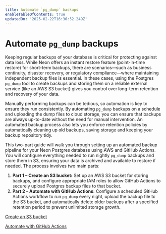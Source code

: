 ```yaml
---
title: Automate `pg_dump` backups
enableTableOfContents: true
updatedOn: '2025-02-22T16:36:52.249Z'
---
```


# Automate `pg_dump` backups

Keeping regular backups of your database is critical for protecting against data loss. While Neon offers an instant restore feature (point-in-time restore) for short-term backups, there are scenarios—such as business continuity, disaster recovery, or regulatory compliance—where maintaining independent backup files is essential. In these cases, using the Postgres `pg_dump` tool to create backups and storing them on a reliable external service (like an AWS S3 bucket) gives you control over long-term retention and recovery of your data.

Manually performing backups can be tedious, so automation is key to ensure they run consistently. By automating `pg_dump` backups on a schedule and uploading the dump files to cloud storage, you can ensure that backups are always up-to-date without the need for manual intervention. An automated backup process also lets you enforce retention policies by automatically cleaning up old backups, saving storage and keeping your backup repository tidy.

This two-part guide will walk you through setting up an automated backup pipeline for your Neon Postgres database using AWS and GitHub Actions. You will configure everything needed to run nightly `pg_dump` backups and store them in S3, ensuring your data is archived and available to restore if needed. The process involves two main parts:

1. **Part 1 – Create an S3 bucket:** Set up an AWS S3 bucket for storing backups, and configure appropriate IAM roles to allow GitHub Actions to securely upload Postgres backup files to that bucket.
2. **Part 2 – Automate with GitHub Actions:** Configure a scheduled GitHub Actions workflow to run `pg_dump` every night, upload the backup file to the S3 bucket, and automatically delete older backups after a specified retention period to prevent unlimited storage growth.

<DetailIconCards>

<a href="/docs/manage/backups-aws-s3-backup-part-1" description="Set up an S3 bucket and IAM roles for backups" icon="database">Create an S3 bucket</a>

<a href="/docs/manage/backups-aws-s3-backup-part-2" description="Schedule nightly backups with GitHub Actions and pg_dump" icon="stopwatch">Automate with GitHub Actions</a>

</DetailIconCards>
